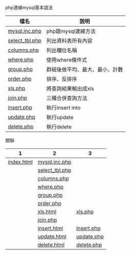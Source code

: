 php連線mysql基本語法

|檔名                                        |說明                              |
|--------------------------------------------|----------------------------------|
|[mysql.inc.php](mysql.inc.php)              |php跟mysql連線方法                |
|[select_tbl.php](function/select_tbl.php)   |列出資料表所有內容                |
|[columns.php](function/columns.php)         |列出欄位名稱                      |
|[where.php](function/where.php)             |使用where條件式                   |
|[group.php](function/group.php)             |群組後做平均、最大、最小、計數    |
|[order.php](function/order.php)             |排序、反排序                      |
|[xls.php](function/xls.php)                 |將查詢結果輸出成xls               |
|[join.php](function/join.php)               |三種合併查詢方法                  |
|[insert.php](function/insert.php)          |執行insert into                   |
|[update.php](function/update.php)          |執行update                        |
|[delete.php](function/delete.php)          |執行delete                        |


關聯

|1                                  |2                                           |3                                   |
|-----------------------------------|--------------------------------------------|------------------------------------|
|[index.html](index.html)           |[mysql.inc.php](conn/mysql.inc.php)         |                                    |
|                                   |[select_tbl.php](function/select_tbl.php)   |                                    |
|                                   |[columns.php](function/columns.php)         |                                    |
|                                   |[where.php](function/columns.php)           |                                    |
|                                   |[group.php](function/columns.php)           |                                    |
|                                   |[order.php](function/columns.php)           |                                    |
|                                   |[xls.html](function/xls.html)               |[xls.php](function/xls.php)         |
|                                   |[join.php](function/join.php)               |                                    |
|                                   |[insert.html](function/insert.html)         |[insert.php](function/insert.php)   |
|                                   |[update.html](function/update.html)         |[update.php](function/update.php)   |
|                                   |[delete.html](function/delete.html)         |[delete.php](function/delete.php)   |